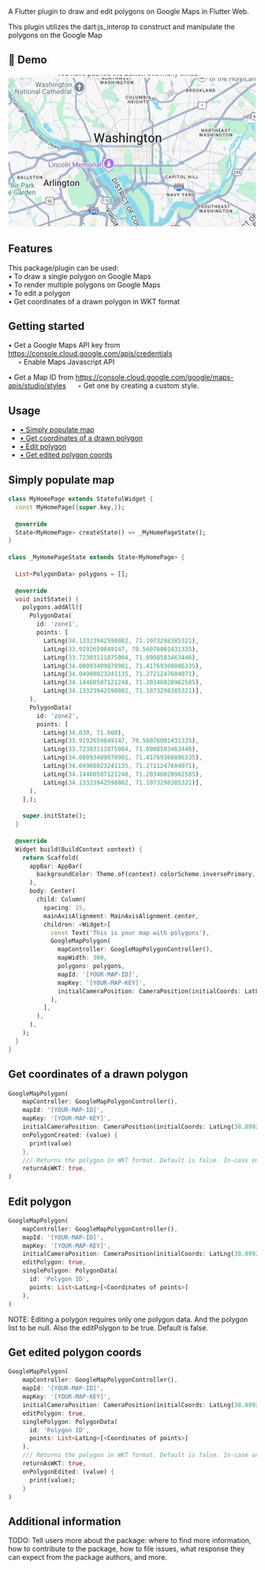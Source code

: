 A Flutter plugin to draw and edit polygons on Google Maps in Flutter Web.

This plugin utilizes the dart:js_interop to construct and manipulate the polygons on the Google Map

## 🎥 Demo
![Demo](docs/demo.gif)

## Features

This package/plugin can be used:<br>
    • To draw a single polygon on Google Maps<br>
    • To render multiple polygons on Google Maps<br>
    • To edit a polygon<br>
    • Get coordinates of a drawn polygon in WKT format<br>

## Getting started

• Get a Google Maps API key from https://console.cloud.google.com/apis/credentials<br>
&nbsp;&nbsp;&nbsp;&nbsp; ◦ Enable Maps Javascript API

• Get a Map ID from https://console.cloud.google.com/google/maps-apis/studio/styles
&nbsp;&nbsp;&nbsp;&nbsp; ◦ Get one by creating a custom style.

## Usage

- [• Simply populate map](#-simple-populate-map)
- [• Get coordinates of a drawn polygon](#-get-coordinates-of-a-drawn-polygon)
- [• Edit polygon](#-edit-polygon)
- [• Get edited polygon coords](#-get-edited-polygon-coords)
## Simply populate map
```dart
class MyHomePage extends StatefulWidget {
  const MyHomePage({super.key,});

  @override
  State<MyHomePage> createState() => _MyHomePageState();
}

class _MyHomePageState extends State<MyHomePage> {

  List<PolygonData> polygons = [];

  @override
  void initState() {
    polygons.addAll([
      PolygonData(
        id: 'zone1',
        points: [
          LatLng(34.13323942598082, 71.1073298385321),
          LatLng(33.9192659849147, 70.56076001431335),
          LatLng(33.72303111875004, 71.0908503463446),
          LatLng(34.08093409078901, 71.41769360806335),
          LatLng(34.04908023241135, 71.2721247604071),
          LatLng(34.14460587121248, 71.20346020962585),
          LatLng(34.13323942598082, 71.1073298385321)],
      ),
      PolygonData(
        id: 'zone2',
        points: [
          LatLng(34.030, 71.060),
          LatLng(33.9192659849147, 70.56076001431335),
          LatLng(33.72303111875004, 71.0908503463446),
          LatLng(34.08093409078901, 71.41769360806335),
          LatLng(34.04908023241135, 71.2721247604071),
          LatLng(34.14460587121248, 71.20346020962585),
          LatLng(34.13323942598082, 71.1073298385321)],
      ),
    ],);

    super.initState();
  }

  @override
  Widget build(BuildContext context) {
    return Scaffold(
      appBar: AppBar(
        backgroundColor: Theme.of(context).colorScheme.inversePrimary,
      ),
      body: Center(
        child: Column(
          spacing: 15,
          mainAxisAlignment: MainAxisAlignment.center,
          children: <Widget>[
            const Text('This is your map with polygons'),
            GoogleMapPolygon(
              mapController: GoogleMapPolygonController(),
              mapWidth: 300,
              polygons: polygons,
              mapId: '[YOUR-MAP-ID]',
              mapKey: '[YOUR-MAP-KEY]',
              initialCameraPosition: CameraPosition(initialCoords: LatLng(38.899236, -77.036693)),
            ),
          ],
        ),
      ),
    );
  }
}
```

## Get coordinates of a drawn polygon
```dart
GoogleMapPolygon(
    mapController: GoogleMapPolygonController(),
    mapId: '[YOUR-MAP-ID]',
    mapKey: '[YOUR-MAP-KEY]',
    initialCameraPosition: CameraPosition(initialCoords: LatLng(38.899236, -77.036693)),
    onPolygonCreated: (value) {
      print(value)  
    },
    /// Returns the polygon in WKT format. Default is false. In-case only coordinates are required leave this parameter as false or do not add it at all.
    returnAsWKT: true,
)
```

## Edit polygon
```dart
GoogleMapPolygon(
    mapController: GoogleMapPolygonController(),
    mapId: '[YOUR-MAP-ID]',
    mapKey: '[YOUR-MAP-KEY]',
    initialCameraPosition: CameraPosition(initialCoords: LatLng(38.899236, -77.036693)),
    editPolygon: true,
    singlePolygon: PolygonData(
      id: 'Polygon ID',
      points: List<LatLng>[<Coordinates of points>]
    ),
)
```
NOTE: Editing a polygon requires only one polygon data. And the polygon list to be null. Also the editPolygon to be true. Default is false.

## Get edited polygon coords
```dart
GoogleMapPolygon(
    mapController: GoogleMapPolygonController(),
    mapId: '[YOUR-MAP-ID]',
    mapKey: '[YOUR-MAP-KEY]',
    initialCameraPosition: CameraPosition(initialCoords: LatLng(38.899236, -77.036693)),
    editPolygon: true,
    singlePolygon: PolygonData(
      id: 'Polygon ID',
      points: List<LatLng>[<Coordinates of points>]
    ),
    /// Returns the polygon in WKT format. Default is false. In-case only coordinates are required leave this parameter as false or do not add it at all.
    returnAsWKT: true,
    onPolygonEdited: (value) {
      print(value);  
    } 
)
```
## Additional information

TODO: Tell users more about the package: where to find more information, how to
contribute to the package, how to file issues, what response they can expect
from the package authors, and more.
